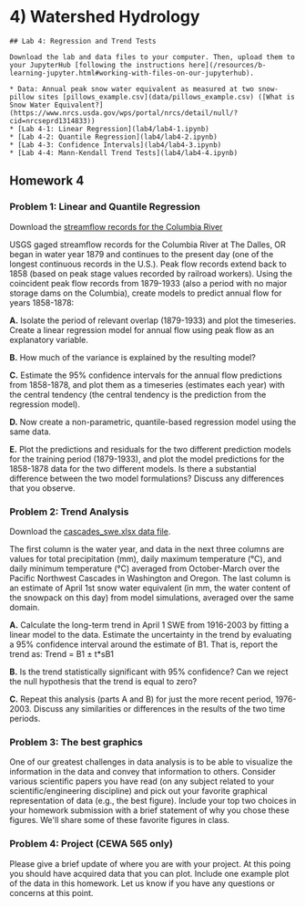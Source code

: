 # 4) Watershed Hydrology


```note
## Lab 4: Regression and Trend Tests

Download the lab and data files to your computer. Then, upload them to your JupyterHub [following the instructions here](/resources/b-learning-jupyter.html#working-with-files-on-our-jupyterhub).

* Data: Annual peak snow water equivalent as measured at two snow-pillow sites [pillows_example.csv](data/pillows_example.csv) ([What is Snow Water Equivalent?](https://www.nrcs.usda.gov/wps/portal/nrcs/detail/null/?cid=nrcseprd1314833))
* [Lab 4-1: Linear Regression](lab4/lab4-1.ipynb)
* [Lab 4-2: Quantile Regression](lab4/lab4-2.ipynb)
* [Lab 4-3: Confidence Intervals](lab4/lab4-3.ipynb)
* [Lab 4-4: Mann-Kendall Trend Tests](lab4/lab4-4.ipynb)

```


## Homework 4

### Problem 1: Linear and Quantile Regression

Download the [streamflow records for the Columbia River](data/dalles_flow.csv)
 
USGS gaged streamflow records for the Columbia River at The Dalles, OR began in water year 1879 and continues to the present day (one of the longest continuous records in the U.S.). Peak flow records extend back to 1858 (based on peak stage values recorded by railroad workers). Using the coincident peak flow records from 1879-1933 (also a period with no major storage dams on the Columbia), create models to predict annual flow for years 1858-1878:

 **A.** Isolate the period of relevant overlap (1879-1933) and plot the timeseries. Create a linear regression model for annual flow using peak flow as an explanatory variable.
 
 **B.** How much of the variance is explained by the resulting model?
 
 **C.** Estimate the 95% confidence intervals for the annual flow predictions from 1858-1878, and plot them as a timeseries (estimates each year) with the central tendency (the central tendency is the prediction from the regression model).
 
 **D.** Now create a non-parametric, quantile-based regression model using the same data.
 
 **E.** Plot the predictions and residuals for the two different prediction models for the training period (1879-1933), and plot the model predictions for the 1858-1878 data for the two different models. Is there a substantial difference between the two model formulations? Discuss any differences that you observe.
 


### Problem 2: Trend Analysis

Download the [cascades_swe.xlsx data file](data/cascades_swe.xlsx).

The first column is the water year, and data in the next three columns are values for total precipitation (mm), daily maximum temperature (°C), and daily minimum temperature (°C) averaged from October-March over the Pacific Northwest Cascades in Washington and Oregon. The last column is an estimate of April 1st snow water equivalent (in mm, the water content of the snowpack on this day) from model simulations, averaged over the same domain.

 **A.** Calculate the long-term trend in April 1 SWE from 1916-2003 by fitting a linear model to the data. Estimate the uncertainty in the trend by evaluating a 95% confidence interval around the estimate of B1. That is, report the trend as: Trend = B1 ± t*sB1


 **B.** Is the trend statistically significant with 95% confidence? Can we reject the null hypothesis that the trend is equal to zero?

 **C.** Repeat this analysis (parts A and B) for just the more recent period, 1976-2003. Discuss any similarities or differences in the results of the two time periods.


### Problem 3: The best graphics
 
One of our greatest challenges in data analysis is to be able to visualize the information in the data and convey that information to others. Consider various scientific papers you have read (on any subject related to your scientific/engineering discipline) and pick out your favorite graphical representation of data (e.g., the best figure). Include your top two choices in your homework submission with a brief statement of why you chose these figures. We'll share some of these favorite figures in class.

### Problem 4: Project (CEWA 565 only)

Please give a brief update of where you are with your project.  At this poing you should have acquired data that you can plot.  Include one example plot of the data in this homework.  Let us know if you have any questions or concerns at this point.